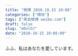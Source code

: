 ```yaml
---
title: "微博 2010.10.15 10:08"
categories: ["嘀咕"]
tags: ["来自微博 weibo.com"]
draft: false
slug: "eDnlOJ"
date: "2010-10-15 10:08:00"
---
```


<p>ふふ、私はあなたを愛しています。 ​​​​</p>
